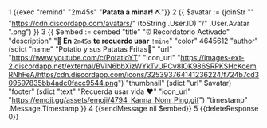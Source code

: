 1 {{exec "remind" "2m45s" "__**Patata a minar!**__ ⛏"}}
2 {{ $avatar := (joinStr "" "https://cdn.discordapp.com/avatars/" (toString .User.ID) "/" .User.Avatar ".png") }}
3 {{ $embed := cembed
 "title" "⏰ Recordatorio Activado"
"description" "**🔔 En** `2m45s` **te recuerdo usar** `!mine`" 
"color" 4645612 
"author" (sdict "name" "Potatio y sus Patatas Fritas🍟" "url" "https://www.youtube.com/c/PotatioYT" "icon_url" "https://images-ext-2.discordapp.net/external/BVlN6bbXizWYkTvUPCv8lOK986SRPKSHcKoemRNhFeA/https/cdn.discordapp.com/icons/325393764141236224/f724b7cd309597835bb4adc0facc9544.png") 
    "thumbnail" (sdict "url" $avatar) 
    "footer" (sdict "text" "Recuerda usar vida ❤️" "icon_url" "https://emoji.gg/assets/emoji/4794_Kanna_Nom_Ping.gif") 
    "timestamp" .Message.Timestamp
}}
4 {{sendMessage nil $embed}}
5 {{deleteResponse 0}}
